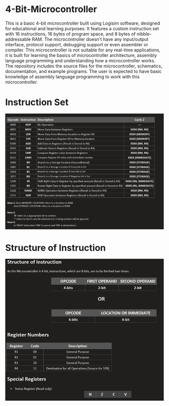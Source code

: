 # 4-Bit-Microcontroller
This is a basic 4-bit microcontroller built using Logisim software, designed for educational and learning purposes. It features a custom instruction set with 16 instructions, 16 bytes of program space, and 8 bytes of nibble-addressable RAM. The microcontroller doesn't have any input/output interface, protocol support, debugging support or even assembler or compiler.
This microcontroller is not suitable for any real-time applications, it is built for learning the basics of microcontroller architecture, assembly language programming and understanding how a microcontroller works. The repository includes the source files for the microcontroller, schematics, documentation, and example programs. The user is expected to have basic knowledge of assembly language programming to work with this microcontroller.

# Instruction Set
![Instruction set](./Instruction%20set%20of%204-bit%20Microcontroller.PNG)

# Structure of Instruction
![Structure of Instruction](./Structure%20of%20Instruction.jpg)
